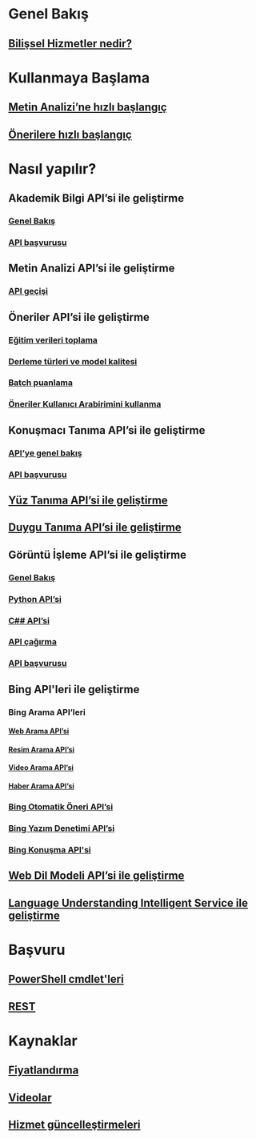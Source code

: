 
# Genel Bakış
## [Bilişsel Hizmetler nedir?](https://azure.microsoft.com/services/cognitive-services/)
# Kullanmaya Başlama
## [Metin Analizi’ne hızlı başlangıç](cognitive-services-text-analytics-quick-start.md)
## [Önerilere hızlı başlangıç](cognitive-services-recommendations-quick-start.md)

# Nasıl yapılır?
## Akademik Bilgi API’si ile geliştirme
### [Genel Bakış](https://www.microsoft.com/cognitive-services/en-us/academic-knowledge-api/documentation/overview)
### [API başvurusu](https://dev.projectoxford.ai/docs/services/56332331778daf02acc0a50b/operations/565d9001ca73072048922d97)

## Metin Analizi API’si ile geliştirme
### [API geçişi](cognitive-services-text-analytics-api-migration.md)
## Öneriler API’si ile geliştirme
### [Eğitim verileri toplama](cognitive-services-recommendations-collecting-data.md)
### [Derleme türleri ve model kalitesi](cognitive-services-recommendations-buildtypes.md)
### [Batch puanlama](cognitive-services-recommendations-batch-scoring.md)
### [Öneriler Kullanıcı Arabirimini kullanma](cognitive-services-recommendations-ui-intro.md)

## Konuşmacı Tanıma API’si ile geliştirme
### [API’ye genel bakış](https://www.microsoft.com/cognitive-services/en-us/speaker-recognition-api/documentation)
### [API başvurusu](https://dev.projectoxford.ai/docs/services/563309b6778daf02acc0a508/operations/5645c3271984551c84ec6797)
## [Yüz Tanıma API’si ile geliştirme](https://www.microsoft.com/cognitive-services/en-us/face-api/documentation/overview)
## [Duygu Tanıma API’si ile geliştirme](https://www.microsoft.com/cognitive-services/en-us/emotion-api/documentation)

## Görüntü İşleme API’si ile geliştirme
### [Genel Bakış](https://www.microsoft.com/cognitive-services/en-us/computer-vision-api/documentation)
### [Python API’si](https://www.microsoft.com/cognitive-services/en-us/computer-vision-api/documentation/getstarted/getstartedwithpython)
### [C## API’si](https://www.microsoft.com/cognitive-services/en-us/computer-vision-api/documentation/getstarted/getstartedvisionapiforwindows)
### [API çağırma](https://www.microsoft.com/cognitive-services/en-us/Computer-Vision-API/documentation/vision-api-how-to-topics/HowToCallVisionAPI)
### [API başvurusu](https://dev.projectoxford.ai/docs/services/56f91f2d778daf23d8ec6739/operations/56f91f2e778daf14a499e1fa)

## Bing API'leri ile geliştirme
### Bing Arama API’leri
#### [Web Arama API’si](https://www.microsoft.com/cognitive-services/en-us/bing-web-search-api/documentation)
#### [Resim Arama API’si](https://www.microsoft.com/cognitive-services/en-us/bing-image-search-api/documentation)
#### [Video Arama API’si](https://www.microsoft.com/cognitive-services/en-us/bing-video-search-api/documentation)
#### [Haber Arama API’si](https://www.microsoft.com/cognitive-services/en-us/bing-news-search-api/documentation)
### [Bing Otomatik Öneri API’si](https://www.microsoft.com/cognitive-services/en-us/bing-autosuggest-api/documentation)
### [Bing Yazım Denetimi API’si](https://www.microsoft.com/cognitive-services/en-us/bing-spell-check-api/documentation)
### [Bing Konuşma API'si](https://www.microsoft.com/cognitive-services/en-us/speech-api/documentation/overview)

## [Web Dil Modeli API’si ile geliştirme](https://www.microsoft.com/cognitive-services/en-us/web-language-model-api/documentation)
## [Language Understanding Intelligent Service ile geliştirme](https://www.luis.ai/Help/)

# Başvuru
## [PowerShell cmdlet'leri](https://docs.microsoft.com/powershell/azureps-cmdlets-docs/)
## [REST](https://docs.microsoft.com/rest/api/cognitiveservices/)

# Kaynaklar 
## [Fiyatlandırma](https://azure.microsoft.com/pricing/details/cognitive-services/)
## [Videolar](https://azure.microsoft.com/documentation/videos/index/?services=cognitive-services)
## [Hizmet güncelleştirmeleri](https://azure.microsoft.com/updates/?product=cognitive-services)


<!--HONumber=Nov16_HO2-->


